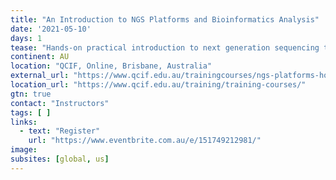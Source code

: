 ```yaml
---
title: "An Introduction to NGS Platforms and Bioinformatics Analysis"
date: '2021-05-10'
days: 1
tease: "Hands-on practical introduction to next generation sequencing technologies. No prior experience of using Galaxy is required."
continent: AU
location: "QCIF, Online, Brisbane, Australia"
external_url: "https://www.qcif.edu.au/trainingcourses/ngs-platforms-how-data-generation-impacts-bioinformatics-analysis/"
location_url: "https://www.qcif.edu.au/training/training-courses/"
gtn: true
contact: "Instructors"
tags: [ ]
links:
  - text: "Register"
    url: "https://www.eventbrite.com.au/e/151749212981/"
image: 
subsites: [global, us]
---
```

